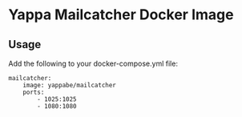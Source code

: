 # Yappa Mailcatcher Docker Image

## Usage

Add the following to your docker-compose.yml file:

```
mailcatcher:
    image: yappabe/mailcatcher
    ports:
        - 1025:1025
        - 1080:1080
```
